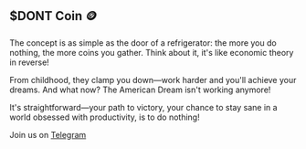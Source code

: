## $DONT Coin 🪙

The concept is as simple as the door of a refrigerator: the more you do nothing, the more coins you gather. Think about it, it's like economic theory in reverse!

From childhood, they clamp you down—work harder and you'll achieve your dreams. And what now? The American Dream isn't working anymore!

It's straightforward—your path to victory, your chance to stay sane in a world obsessed with productivity, is to do nothing!

Join us on [Telegram](https://t.me/+uao8FKAnbp5jNGEy)

<!--

**Here are some ideas to get you started:**

🙋‍♀️ A short introduction - what is your organization all about?
🌈 Contribution guidelines - how can the community get involved?
👩‍💻 Useful resources - where can the community find your docs? Is there anything else the community should know?
🍿 Fun facts - what does your team eat for breakfast?
🧙 Remember, you can do mighty things with the power of [Markdown](https://docs.github.com/github/writing-on-github/getting-started-with-writing-and-formatting-on-github/basic-writing-and-formatting-syntax)
-->
